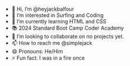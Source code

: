 - 👋 Hi, I’m @heyjackbalfour
- 👀 I’m interested in Surfing and Coding
- 🌱 I’m currently learning HTML and CSS
- 📚 2024 Standard Boot Camp Coder Academy
- 💞️ I’m looking to collaborate on no projects yet. 
- 📫 How to reach me @simplejack
- 😄 Pronouns: He/Him
- ⚡ Fun fact: I was in a fire once

<!---
heyjackbalfour/heyjackbalfour is a ✨ special ✨ repository because its `README.md` (this file) appears on your GitHub profile.
You can click the Preview link to take a look at your changes.
--->
